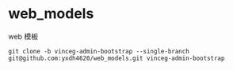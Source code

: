 # web_models
web 模板

```
git clone -b vinceg-admin-bootstrap --single-branch git@github.com:yxdh4620/web_models.git vinceg-admin-bootstrap
```
